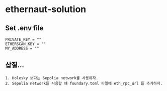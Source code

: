 # ethernaut-solution


## Set .env file

```.env
PRIVATE_KEY = ""
ETHERSCAN_KEY = ""
MY_ADDRESS = ""
```

## 삽질...

```
1. Holesky 보다는 Sepolia network를 사용하자.
2. Sepolia network를 사용할 떄 foundary.toml 파일에 eth_rpc_url 를 추가하자.
```